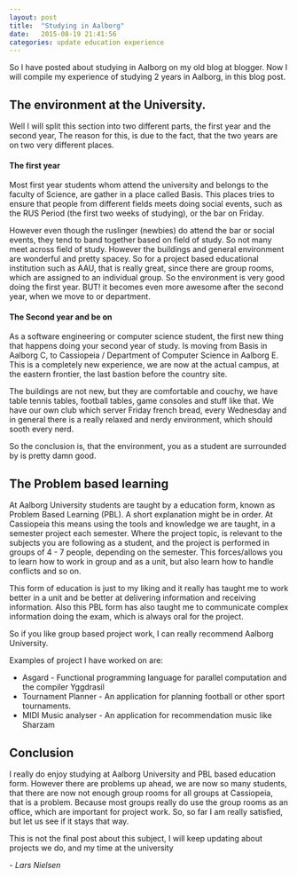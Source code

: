 ```yaml
---
layout: post
title:  "Studying in Aalborg"
date:   2015-08-19 21:41:56
categories: update education experience
---
```

So I have posted about studying in Aalborg on my old blog at blogger. Now I will compile my experience of studying 2 years in Aalborg, in this blog post.

## The environment at the University.
Well I will split this section into two different parts, the first year and the second year, The reason for this, is due to the fact, that the two years are on two very different places.

#### The first year
Most first year students whom attend the university and belongs to the faculty of Science, are gather in a place called Basis. This places tries to ensure that people from different fields meets doing social events, such as the RUS Period (the first two weeks of studying), or the bar on Friday.

However even though the ruslinger (newbies) do attend the bar or social events, they tend to band together based on field of study. So not many meet across field of study. However the buildings and general environment are wonderful and pretty spacey. So for a project based educational institution such as AAU, that is really great, since there are group rooms, which are assigned to an individual group. So the environment is very good doing the first year. BUT! it becomes even more awesome after the second year, when we move to or department.

#### The Second year and be on
As a software engineering or computer science student, the first new thing that happens doing your second year of study. Is moving from Basis in Aalborg C, to Cassiopeia / Department of Computer Science in Aalborg E. This is a completely new experience, we are now at the actual campus, at the eastern frontier, the last bastion before the country site.

The buildings are not new, but they are comfortable and couchy, we have table tennis tables, football tables, game consoles and stuff like that. We have our own club which server Friday french bread, every Wednesday and in general there is a really relaxed and nerdy environment, which should sooth every nerd.

So the conclusion is, that the environment, you as a student are surrounded by is pretty damn good.

## The Problem based learning
At Aalborg University students are taught by a education form, known as Problem Based Learning (PBL). A short explanation might be in order. At Cassiopeia this means using the tools and knowledge we are taught, in a semester project each semester. Where the project topic, is relevant to the subjects you are following as a student, and the project is performed in groups of 4 - 7 people, depending on the semester. This forces/allows you to learn how to work in group and as a unit, but also learn how to handle conflicts and so on.

This form of education is just to my liking and it really has taught me to work better in a unit and be better at delivering information and receiving information. Also this PBL form has also taught me to communicate complex information doing the exam, which is always oral for the project.

So if you like group based project work, I can really recommend Aalborg University.

Examples of project I have worked on are:

-  Asgard - Functional programming language for parallel computation and the compiler Yggdrasil
-  Tournament Planner - An application for planning football or other sport tournaments.
-  MIDI Music analyser - An application for recommendation music like Sharzam


## Conclusion
I really do enjoy studying at Aalborg University and PBL based education form. However there are problems up ahead, we are now so many students, that there are now not enough group rooms for all groups at Cassiopeia, that is a problem. Because most groups really do use the group rooms as an office, which are important for project work. So, so far I am really satisfied, but let us see if it stays that way.

This is not the final post about this subject, I will keep updating about projects we do, and my time at the university

_- Lars Nielsen_
